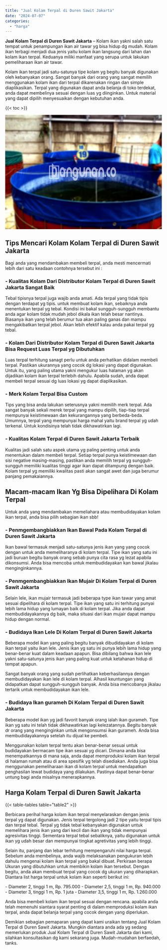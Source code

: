 ```yaml
---
title: "Jual Kolam Terpal di Duren Sawit Jakarta"
date: "2024-07-07"
categories: 
  - "harga"
---
```


**Jual Kolam Terpal di Duren Sawit Jakarta** – Kolam ikan yakni salah satu tempat untuk penampungan ikan air tawar yg bisa hidup dg mudah. Kolam ikan terbagi menjadi dua jenis yaitu kolam ikan langsung dari lahan dan kolam ikan terpal. Keduanya miliki manfaat yang serupa untuk lakukan pemeliharaan ikan air tawar.

Kolam ikan terpal jadi satu-satunya tipe kolam yg begitu banyak digunakan oleh kebanyakan orang. Sangat banyak dari orang yang sangat memilih menggunakan kolam ikan dari terpal dikarenakan ringan dan simple diaplikasikan. Terpal yang digunakan dapat anda belanja di toko terdekat, anda dapat membelinya sesuai dengan luas yg diinginkan. Untuk material yang dapat dipilih menyesuaikan dengan kebutuhan anda.

{{< toc >}}

![Jual Kolam Terpal di Duren Sawit Jakarta](/images/jual-kolam-terpal-31.png)

## Tips Mencari Kolam Kolam Terpal di Duren Sawit Jakarta

Bagi anda yang mendambakan membeli terpal, anda mesti mencermati lebih dari satu keadaan contohnya tersebut ini :

### \- Kualitas Kolam Dari Distributor Kolam Terpal di Duren Sawit Jakarta Sangat Baik

Tebal tipisnya terpal juga wajib anda amati. Ada terpal yang tidak tipis dengan terdapat yg tipis. untuk membuat kolam ikan, sebaiknya anda menentukan terpal yg tebal. Kondisi ini bakal sungguh-sungguh membantu anda agar kolam tidak mudah jebol dikala ikan telah besar nantinya. Biasanya ikan yang telah berumur tua akan paling ganas dan mampu mengakibatkan terpal jebol. Akan lebih efektif kalau anda pakai terpal yg tebal.

### \- Kolam Dari Distributor Kolam Terpal di Duren Sawit Jakarta Bisa Request Luas Terpal yg Dibutuhkan

Luas terpal terhitung sanagt perlu untuk anda perhatikan didalam membeli terpal. Pastikan ukurannya yang cocok dg lokasi yang dapat digunakan. Untuk itu, yang paling utama yakni mengukur luas halaman yg akan dijadikan kolam ikan terpal terlebih dahulu. Apabila sudah, anda dapat membeli terpal sesuai dg luas lokasi yg dapat diaplikasikan.

### \- Merk Kolam Terpal Bisa Custom

Tips yang bisa anda lakukan seterusnya yakni memilih merk terpal. Ada sangat banyak sekali merek terpal yang mampu dipilih, tiap-tiap terpal mempunyai keistimewaan dan kekurangannya yang berbeda-beda. Umumnya, terpal yang mempunyai harga mahal yaitu brand terpal yg udah terkenal. Untuk kondisinya telah tidak dikhawatirkan lagi.

### \- Kualitas Kolam Terpal di Duren Sawit Jakarta Terbaik

Kualitas jadi salah satu aspek utama yg paling penting untuk anda menentukan dalam membeli terpal. Setiap terpal punya keistimewaan dan sisi negative masing-masing, pastikan anda memilih terpal yg sungguh-sungguh memiliki kualitas tinggi agar ikan dapat ditampung dengan baik. Kolam terpal yg memiliki kwalitas pasti akan sangat awet dan juga berumur panjang pemakaiannya.

## Macam-macam Ikan Yg Bisa Dipelihara Di Kolam Terpal

Untuk anda yang mendambakan memeliahara atau membudidayakan kolam ikan terpal, anda bisa pilih sebagian ikan sbb!

### \- Penmgembangbiakkan Ikan Bawal Pada Kolam Terpal di Duren Sawit Jakarta

Ikan bawal termasuk menjadi satu-satunya jenis ikan yang yang cocok dengan untuk anda memeliharanya di kolam terpal. Tipe ikan yang satu ini jadi buruan begitu banyak orang sebab punya cita rasa yg lezat apabila dikonsumsi. Anda bisa mencoba untuk membudidayakan kan bawal jikalau menginginkannya.

### \- Penmgembangbiakkan Ikan Mujair Di Kolam Terpal di Duren Sawit Jakarta

Selain lele, ikan mujair termasuk jadi beberapa type ikan tawar yang amat sesuai dipelihara di kolam terpal. Tipe ikan yang satu ini terhitung punyai lebih lama hidup yang lumayan baik di kolam terpal. Jika anda dapat membudidayakannya dg baik, maka situasi dari ikan mujair dapat mampu hidup dengan normal.

### \- Budidaya Ikan Lele Di Kolam Terpal di Duren Sawit Jakarta

Beberapa model ikan yang paling begitu banyak dibudidayakan di kolam ikan terpal yaitu ikan lele. Jenis ikan yg satu ini punya lebih lama hidup yang benar-benar kuat dalam keadaan apapun. Bisa dibilang bahwa ikan lele yakni satu-satunya jenis ikan yang paling kuat untuk ketahanan hidup di tempat apapun.

Sangat banyak orang yang sudah perlihatkan keberhasilannya dengan membudidayakan ikan lele di kolam terpal. Alhasil keuntungan yang didapatkan dapat sungguh-sungguh banyak. Anda bisa mencobanya jikalau tertarik untuk membudidayakan ikan lele.

### \- Budidaya Ikan gurameh Di Kolam Terpal di Duren Sawit Jakarta

Beberapa model ikan yg jadi favorit banyak orang ialah ikan gurameh. Tipe ikan yg satu ini telah tidak dikhawatirkan lagi kelezatannya. Begitu banyak dr orang yang menginginkan untuk mengonsumsi ikan gurameh. Anda bisa membudidayakannya setelah itu dijual ke pembeli.

Menggunakan kolam terpal tentu akan benar-benar sesuai untuk budidayakan bermacam tipe ikan sesuai yg dicari. Dimana anda bisa menempatkannya di mana saja, anda dapat memproduksi kolam ikan terpal di halaman rumah atau di area spesifik yg telah disediakan. Anda juga bisa menggunakan pemeliharaan ikan di kolam terpal untuk mendapatkan penghasilan lewat budidaya yang dilakukan. Pastinya dapat benar-benar untung bagi anda misalnya menerapkannya.

## Harga Kolam Terpal di Duren Sawit Jakarta

{{< table-tables table="table2" >}}

Berbicara perihal harga kolam ikan terpal menyelaraskan dengan jenis terpal yg dapat digunakan. Jenis terpal tergolong jadi 2 tipe yaitu terpal tipis dan terpal tebal. Terpal yg tidak tebal kebanyakan digunakan untuk memelihara jenis ikan yang dari kecil dan ikan yang tidak mempunyai agresivitas tinggi. Sementara terpal tebal sebaliknya, yaitu digunakan untuk ikan yg udah besar dan mempunyai tingkat agretivitas yang lebih tinggi.

Selain itu, panjang dan lebar terhitung mempengaruhi nilai harga terpal. Sebelum anda membelinya, anda wajib melaksanakan pengukuran lebih dahulu mengenai kolam ikan terpal yang bakal dibuat. Perkiraan berapa Ukuran yang dibutuhkan untuk membikin kolam ikan tersebut. Dengan begitu, anda akan membuat terpal yang cocok dg ukuran yang diharapkan. Diantara list harga terpal untuk kolam ikan seperti berikut ini:

\- Diameter 2, tinggi 1 m, Rp. 795.000 - Diameter 2,5, tinggi 1 m, Rp. 940.000 - Diameter 3, tinggi 1 m, Rp. 1 juta - Diameter 3,5, tinggi 1 m, Rp. 1.260.000

Anda bisa membeli kolam ikan terpal sesuai dengan rencana. apabila anda telah memenuhi siantara syarat penting di dalam memproduksi kolam ikan terpal, anda dapat belanja terpal yang cocok dengan yang diperlukan.

Demikian sebagian pemaparan yang dapat kami uraikan tentang Jual Kolam Terpal di Duren Sawit Jakarta. Mungkin diantara anda ada yg sedang memerlukan produk Jual Kolam Terpal di Duren Sawit Jakarta dari kami, silahkan konsultasikan dg kami sekarang juga. Mudah-mudahan berfaedah, tanks.
